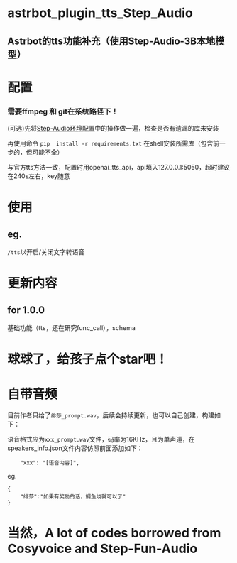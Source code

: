 # astrbot_plugin_tts_Step_Audio

## Astrbot的tts功能补充（使用Step-Audio-3B本地模型）

# 配置

### 需要ffmpeg 和 git在系统路径下！

(可选)先将[Step-Audio环境配置](https://github.com/xiewoc/Step-Audio?tab=readme-ov-file#-42-dependencies-and-installation)中的操作做一遍，检查是否有遗漏的库未安装

再使用命令 `pip  install -r requirements.txt` 在shell安装所需库（包含前一步的，但可能不全）

与官方tts方法一致，配置时用openai_tts_api，api填入127.0.0.1:5050，超时建议在240s左右，key随意

# 使用

## eg. 

`/tts`以开启/关闭文字转语音

# 更新内容

## for 1.0.0

基础功能（tts，还在研究func_call），schema

# 球球了，给孩子点个star吧！

# 自带音频

目前作者只给了`绯莎_prompt.wav`，后续会持续更新，也可以自己创建，构建如下：

语音格式应为`xxx_prompt.wav`文件，码率为16KHz，且为单声道，在speakers_info.json文件内容仿照前面添加如下：

```
    "xxx": "[语音内容]",
```

eg.

```
{
    "绯莎":"如果有奖励的话，鲷鱼烧就可以了"
}
```

# 当然，A lot of codes borrowed from Cosyvoice and Step-Fun-Audio
